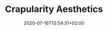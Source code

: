---
title: "Crapularity Aesthetics"
date: 2020-07-16T13:54:31+02:00
authors: ["Florian Cramer"]
year: 2019
aspect: "mediamateriality"
link: "https://makingandbreaking.org/article/crapularity-aesthetics/"
medium: "project"
notReferenced: true
---